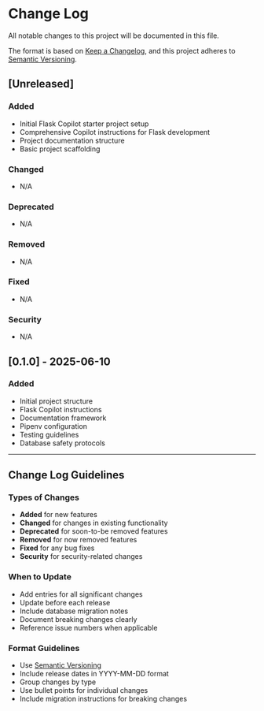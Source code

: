 # Change Log

All notable changes to this project will be documented in this file.

The format is based on [Keep a Changelog](https://keepachangelog.com/en/1.0.0/),
and this project adheres to [Semantic Versioning](https://semver.org/spec/v2.0.0.html).

## [Unreleased]

### Added
- Initial Flask Copilot starter project setup
- Comprehensive Copilot instructions for Flask development
- Project documentation structure
- Basic project scaffolding

### Changed
- N/A

### Deprecated
- N/A

### Removed
- N/A

### Fixed
- N/A

### Security
- N/A

## [0.1.0] - 2025-06-10

### Added
- Initial project structure
- Flask Copilot instructions
- Documentation framework
- Pipenv configuration
- Testing guidelines
- Database safety protocols

---

## Change Log Guidelines

### Types of Changes
- **Added** for new features
- **Changed** for changes in existing functionality
- **Deprecated** for soon-to-be removed features
- **Removed** for now removed features
- **Fixed** for any bug fixes
- **Security** for security-related changes

### When to Update
- Add entries for all significant changes
- Update before each release
- Include database migration notes
- Document breaking changes clearly
- Reference issue numbers when applicable

### Format Guidelines
- Use [Semantic Versioning](https://semver.org/)
- Include release dates in YYYY-MM-DD format
- Group changes by type
- Use bullet points for individual changes
- Include migration instructions for breaking changes
